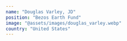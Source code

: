 ```yaml
---
name: "Douglas Varley, JD"
position: "Bezos Earth Fund"
image: "@assets/images/douglas_varley.webp"
country: "United States"
---
```


